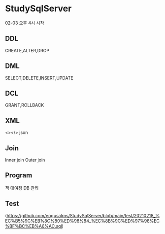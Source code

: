# StudySqlServer
02-03 오후 4시 시작


## DDL
CREATE,ALTER,DROP

## DML
SELECT,DELETE,INSERT,UPDATE


## DCL
GRANT,ROLLBACK

## XML
<></>
json

## Join
Inner join
Outer join

## Program
책 대여점 DB 관리


## Test
(https://github.com/eogusalrns/StudySqlServer/blob/main/test/20210218_%EC%B5%9C%EB%8C%80%ED%98%84_%EC%8B%9C%ED%97%98%EC%BF%BC%EB%A6%AC.sql)
